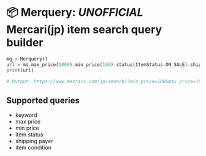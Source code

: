 📦 Merquery: *UNOFFICIAL* Mercari(jp) item search query builder
========================

```python
mq = Merquery()
url = mq.max_price(1000).min_price(100).status(ItemStatus.ON_SALE).shipping_payer(ShippingPayer.SELLER).condition(ItemCondition.NEW).keyword('秋本帆> 華').build()
print(url)

# Output: https://www.mercari.com/jp/search/?min_price=100&max_price=1000&item_condition_id%5B1%5D=1&shipping_payer_id%5B2%5D=1&keyword=%E7%A7%8B%E6%9C%AC%E5%B8%86%E8%8F%AF&status_on_sale=1
```

## Supported queries

- keyword
- max price
- min price
- item status
- shipping payer
- item condition
